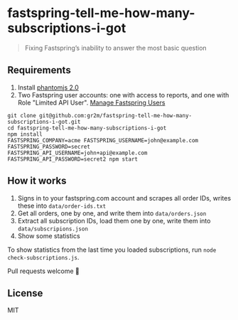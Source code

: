 # fastspring-tell-me-how-many-subscriptions-i-got

> Fixing Fastspring’s inability to answer the most basic question

## Requirements

1. Install [phantomjs 2.0](http://phantomjs.org/)
2. Two Fastspring user accounts: one with access to reports, and one with Role "Limited API User". [Manage Fastspring Users](https://springboard.fastspring.com/membership/all/users.xml)


```
git clone git@github.com:gr2m/fastspring-tell-me-how-many-subscriptions-i-got.git
cd fastspring-tell-me-how-many-subscriptions-i-got
npm install
FASTSPRING_COMPANY=acme FASTSPRING_USERNAME=john@example.com FASTSPRING_PASSWORD=secret FASTSPRING_API_USERNAME=john+api@example.com FASTSPRING_API_PASSWORD=secret2 npm start
```

## How it works

1. Signs in to your fastspring.com account and scrapes all order IDs, writes these into `data/order-ids.txt`
2. Get all orders, one by one, and write them into `data/orders.json`
3. Extract all subscription IDs, load them one by one, write them into `data/subscripions.json`
4. Show some statistics

To show statistics from the last time you loaded subscriptions, run `node check-subscriptions.js`.

Pull requests welcome 💝

## License

MIT
